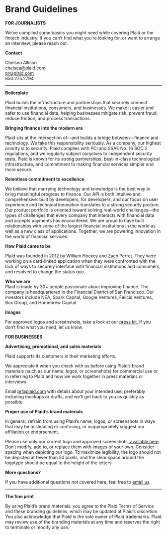 # Brand Guidelines
**FOR JOURNALISTS**

We’ve compiled some basics you might need while covering Plaid or the fintech industry. 
If you can’t find what you’re looking for, or want to arrange an interview, please reach out.

 

**Contact**

Chelsea Allison  
chelsea@plaid.com  
pr@plaid.com  
650.275.2794  

** **
**Boilerplate**

Plaid builds the infrastructure and partnerships that securely connect financial institutions, consumers, and businesses. 
We make it easier and safer to use financial data, helping businesses mitigate risk, prevent fraud, reduce friction, and process transactions.


**Bringing finance into the modern era**

Plaid sits at the intersection of—and builds a bridge between—finance and technology. 
We take this responsibility seriously. As a company, our highest priority is to security. 
Plaid complies with PCI and SSAE No. 16 SOC 2 regulations, and we regularly subject ourselves to independent security tests. 
Plaid is known for its strong partnerships, best-in-class technological infrastructure, and commitment to making financial services simpler and more secure.

 

**Relentless commitment to excellence**

We believe that marrying technology and knowledge is the best way to bring meaningful progress to finance. 
Our API is both intuitive and comprehensive: built by developers, for developers, and our focus on user experience and technical innovation translates to a strong security posture. 
Our product portfolio is oriented toward solving real-world challenges—the types of challenges that every company that interacts with financial data and accepts payments has encountered. 
We are proud to have built relationships with some of the largest financial institutions in the world as well as a new class of applications. 
Together, we are powering innovation in the world of financial services.

**How Plaid came to be**

Plaid was founded in 2012 by William Hockey and Zach Perret. 
They were working on a card-linked application when they were confronted with the lack of ways to securely interface with financial institutions and consumers, and resolved to change the status quo.  

**Who we are**  
Plaid is made by 30+ people passionate about improving finance. 
The company is headquartered in the Financial District of San Francisco. 
Our investors include NEA, Spark Capital, Google Ventures, Felicis Ventures, Box Group, and Homebrew Capital.

**Images**

For approved logos and screenshots, take a look at our [press kit](https://github.com/plaid/press/blob/master/Plaid%20Press%20Kit.zip?raw=true). If you don’t find what you need, let us know.

**FOR BUSINESSES**

**Advertising, promotional, and sales materials**

Plaid supports its customers in their marketing efforts.

We appreciate it when you check with us before using Plaid’s brand materials (such as our name, logos, or screenshots) for commercial use or in referring to Plaid and how we work together in press materials or interviews.

Email pr@plaid.com with details about your intended use, preferably including mockups or drafts, and we’ll get back to you as quickly as possible.

**Proper use of Plaid’s brand materials**

In general, refrain from using Plaid’s name, logos, or screenshots in ways that may be misleading or confusing, or inappropriately suggest our affiliation or endorsement.

Please use only our current logo and approved screenshots,[ available here](https://github.com/plaid/press/blob/master/Plaid%20Press%20Kit.zip?raw=true). Don’t modify, add to, or replace them with images of your own. Consider spacing when depicting our logo. To maximize legibility, the logo should not be depicted at fewer than 50 pixels, and the clear space around the logotype should be equal to the height of the letters.

**More questions?**

If you have additional questions not covered here, feel free to [email us](mailto:pr@plaid.com).

** **
**The fine print**

By using Plaid’s brand materials, you agree to the Plaid Terms of Service and these branding guidelines, which may be updated at Plaid’s discretion. 
You also acknowledge that Plaid is the sole owner of Plaid trademarks. 
Plaid may review use of the branding materials at any time and reserves the right to terminate or modify any use.

 

 

